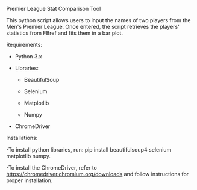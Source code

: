 Premier League Stat Comparison Tool

This python script allows users to input the names of two players from the Men's Premier League. Once entered, the script retrieves the players' statistics from FBref and fits them in a bar plot.

Requirements:
- Python 3.x
- Libraries:
	-	BeautifulSoup

	-	Selenium
  
	-	Matplotlib
  
	-	Numpy
  
- ChromeDriver

Installations:

-To install python libraries, run: pip install beautifulsoup4 selenium matplotlib numpy.

-To install the ChromeDriver, refer to https://chromedriver.chromium.org/downloads and follow instructions for proper installation.


